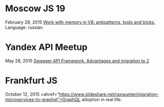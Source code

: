 # Moscow JS 19
February 28, 2015
<a href="http://www.youtube.com/watch?v=ggOriiV_2MU&index=2&list=PL95OM-7UObpG3rmBNmuIdOHfPJYSkSVCu">Work with memory in V8: antipatterns, tools and tricks.</a>
Language: russian

# Yandex API Meetup
May 28, 2015
<a href="https://events.yandex.ru/lib/talks/2926/">Swagger API Framework. Advantages and migration to 2</a>

# Frankfurt JS
October 12, 2015
<ahref="https://www.slideshare.net/raxwunter/migration-microservices-to-graphql">GraphQL adoption in real life.</a>
